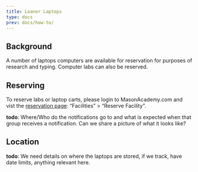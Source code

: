 ```yaml
---
title: Loaner Laptops
type: docs
prev: docs/how-to/
---
```



## Background
A number of laptops computers are available for reservation for purposes of research and typing.  Computer labs can also be reserved. 


## Reserving
To reserve labs or laptop carts, please login to MasonAcademy.com and vist the [reservation page](https://admin.masonclassicalacademy.org/apps/facilities/admin/index.jsp):  “Facilities” > “Reserve Facility”.

**todo**: Where/Who do the notifications go to and what is expected when that group receives a notification. Can we share a picture of what it looks like?

## Location
**todo**:  We need details on where the laptops are stored, if we track, have date limits, anything relevant here.
